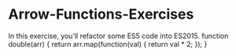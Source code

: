 # Arrow-Functions-Exercises
In this exercise, you’ll refactor some ES5 code into ES2015.
function double(arr) {
  return arr.map(function(val) {
    return val * 2;
  });
}
